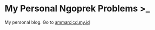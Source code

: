 # My Personal Ngoprek Problems >_
My personal blog. Go to [ammarcicd.my.id](http://ammarcicd.my.id)
